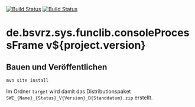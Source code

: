 [![Build Status](https://travis-ci.org/bitctrl/de.bsvrz.sys.funclib.consoleProcessFrame.svg?branch=master)](https://travis-ci.org/bitctrl/de.bsvrz.sys.funclib.consoleProcessFrame)
[![Build Status](https://api.bintray.com/packages/bitctrl/maven/de.bsvrz.sys.funclib.consoleProcessFrame/images/download.svg)](https://bintray.com/bitctrl/maven/de.bsvrz.sys.funclib.consoleProcessFrame)

de.bsvrz.sys.funclib.consoleProcessFrame v${project.version}
===============================================


Bauen und Veröffentlichen
-------------------------

    mvn site install

Im Ordner `target` wird damit das Distributionspaket
`SWE_{Name}_{Status}_V{Version}_D{Standdatum}.zip` erstellt.
